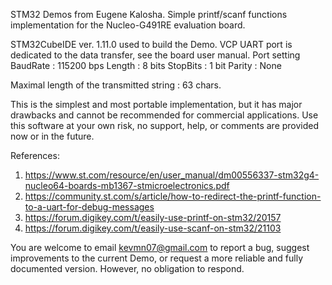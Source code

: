 STM32 Demos from Eugene Kalosha.
Simple printf/scanf functions implementation for the Nucleo-G491RE evaluation board.

STM32CubeIDE ver. 1.11.0 used to build the Demo. 
VCP UART port is dedicated to the data transfer, see the board user manual.
Port setting
  BaudRate : 115200 bps
  Length   : 8 bits
  StopBits : 1 bit
  Parity   : None

Maximal length of the transmitted string : 63 chars.

This is the simplest and most portable implementation, but it has major drawbacks and cannot be recommended for commercial applications.
Use this software at your own risk, no support, help, or comments are provided now or in the future.

References:
1. https://www.st.com/resource/en/user_manual/dm00556337-stm32g4-nucleo64-boards-mb1367-stmicroelectronics.pdf
2. https://community.st.com/s/article/how-to-redirect-the-printf-function-to-a-uart-for-debug-messages
3. https://forum.digikey.com/t/easily-use-printf-on-stm32/20157
4. https://forum.digikey.com/t/easily-use-scanf-on-stm32/21103

You are welcome to email <kevmn07@gmail.com> to report a bug, suggest improvements to the current Demo, or request a more reliable and fully documented version.
However, no obligation to respond.

